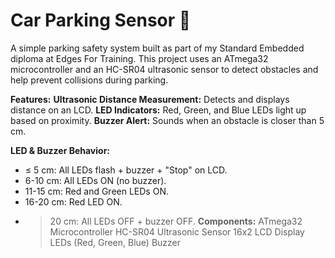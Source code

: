 # Car Parking Sensor 🚗

A simple parking safety system built as part of my Standard Embedded diploma at Edges For Training. This project uses an ATmega32 microcontroller and an HC-SR04 ultrasonic sensor to detect obstacles and help prevent collisions during parking.

**Features:**
**Ultrasonic Distance Measurement:** Detects and displays distance on an LCD.
**LED Indicators:** Red, Green, and Blue LEDs light up based on proximity.
**Buzzer Alert:** Sounds when an obstacle is closer than 5 cm.

**LED & Buzzer Behavior:**
- ≤ 5 cm: All LEDs flash + buzzer + "Stop" on LCD.
- 6-10 cm: All LEDs ON (no buzzer).
- 11-15 cm: Red and Green LEDs ON.
- 16-20 cm: Red LED ON.
- > 20 cm: All LEDs OFF + buzzer OFF.
**Components:**
ATmega32 Microcontroller
HC-SR04 Ultrasonic Sensor
16x2 LCD Display
LEDs (Red, Green, Blue)
Buzzer
